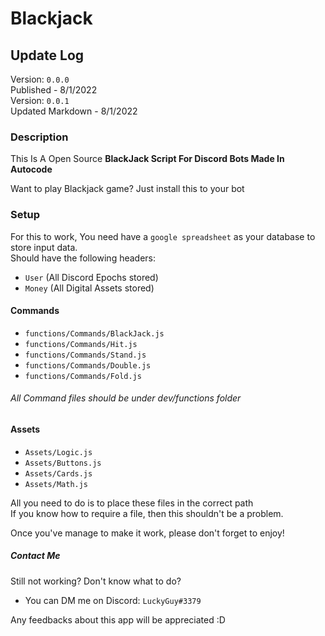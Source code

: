# Blackjack

## Update Log
Version: `0.0.0`<br>
Published - 8/1/2022<br>
Version: `0.0.1`<br>
Updated Markdown - 8/1/2022

### Description

This Is A Open Source **BlackJack Script For Discord Bots Made In Autocode**

Want to play Blackjack game? Just install this to your bot<br>

### Setup
For this to work, You need have a `google spreadsheet` as your database to store input data.<br>
Should have the following headers:
- `User` (All Discord Epochs stored)
- `Money` (All Digital Assets stored)

#### Commands
- `functions/Commands/BlackJack.js`
- `functions/Commands/Hit.js`
- `functions/Commands/Stand.js`
- `functions/Commands/Double.js`
- `functions/Commands/Fold.js`

###### All Command files should be under dev/functions folder

#### Assets
- `Assets/Logic.js`
- `Assets/Buttons.js`
- `Assets/Cards.js`
- `Assets/Math.js`

All you need to do is to place these files in the correct path<br>
If you know how to require a file, then this shouldn't be a problem.

Once you've manage to make it work, please don't forget to enjoy!
##### Contact Me
Still not working? Don't know what to do?
- You can DM me on Discord: `LuckyGuy#3379`

Any feedbacks about this app will be appreciated :D
